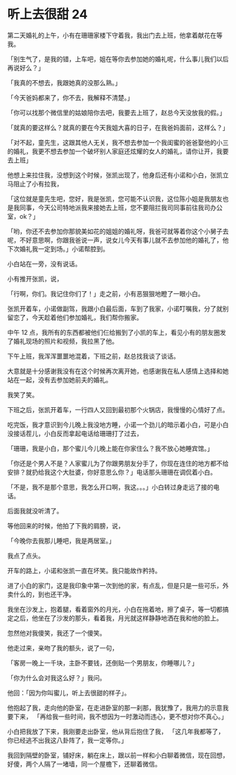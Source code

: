 
# 听上去很甜 24

第二天婚礼的上午，小有在珊珊家楼下守着我，我出门去上班，他拿着献花在等我。

「别生气了，是我的错，上车吧，姐在等你去参加她的婚礼呢，什么事儿我们以后再说好么？」

「我真的不想去，我跟她真的没那么熟。」

「今天爸妈都来了，你不去，我解释不清楚。」

「你可以找那个微信里的姑娘陪你去吧，我要去上班了，赵总今天没放我的假。」

「就真的要这样么？就真的要在今天我姐大喜的日子，在我爸妈面前，这样么？」

「对不起，童先生，这跟其他人无关，我不想去参加一个我闺蜜的爸爸娶他的小三的婚礼，我更不想去参加一个破坏别人家庭还炫耀的女人的婚礼，请你让开，我要去上班」

他想上来拉住我，没想到这个时候，张凯出现了，他身后还有小诺和小白，张凯立马阻止了小有拉我，

「这位就是童先生吧，您好，我是张凯，您可能不认识我，这位陈小姐是我朋友也是我同事，今天公司特地派我来接她去上班，您不要阻拦我司同事前往我司办公室，ok？」

「哟，你还不去参加你那貌美如花的姐姐的婚礼呀，我爸可就等着你这个小舅子去呢，不好意思啊，你跟我爸说一声，说女儿今天有事儿就不去参加他的婚礼了，他下次婚礼我一定到场。」小诺帮腔到。

小白站在一旁，没有说话。

小有推开张凯，说，

「行啊，你们。我记住你们了！」走之前，小有恶狠狠地瞪了一眼小白。


张凯开着车，小诺做副驾，我跟小白最后面，车到了我家，小诺叮嘱我，分了就别留恋了，今天趁着他们参加婚礼，我们帮你搬家。

中午 12 点，我所有的东西都被他们仨给搬到了小凯的车上，看见小有的朋友圈发了婚礼现场的照片和视频，我拉黑了他。

下午上班，我浑浑噩噩地混着，下班之前，赵总找我谈了谈话。

大意就是十分感谢我没有在这个时候再次离开她，也感谢我在私人感情上选择和她站在一起，没有去参加她前夫的婚礼。

我笑了笑。

下班之后，张凯开着车，一行四人又回到最初那个火锅店，我慢慢的心情好了点。

吃完饭，我才意识到今儿晚上我没地方睡，小诺一个劲儿的暗示着小白，可是小白没接话茬儿，小白反而拿起电话给珊珊打了过去，

「珊珊，我是小白，那个蜜儿今儿晚上能在你家住么？我不放心她睡宾馆。」

「你还是个男人不是？人家蜜儿为了你跟男朋友分手了，你现在连住的地方都不给安排？就扔给我这个大肚婆，你好意思么你？」电话那头珊珊在调侃着小白。

「不是，我不是那个意思，我怎么开口啊，我这。。。」小白转过身走远了接的电话。

后面我就没听清了。


等他回来的时候，他拍了下我的肩膀，说，

「今晚你去我那儿睡吧，我是两居室。」

我点了点头。

开车的路上，小诺和张凯一直在坏笑。我只能故作矜持。

进了小白的家门，这是我印象中第一次到他的家，有点乱，但是只是一些可乐，外卖什么的，到也还干净。


我坐在沙发上，抱着腿，看着窗外的月光，小白在拖着地，擦了桌子，等一切都搞定之后，他坐在了沙发的那头，看着我，月光就这样静静地洒在我和他的脸上。

忽然他对我傻笑，我还了一个傻笑。

他走过来，亲吻了我的额头，说了一句，

「客房一晚上一千块，主卧不要钱，还倒贴一个男朋友，你睡哪儿？」


「你为什么会对我这么好？」我问。

他回：「因为你叫蜜儿，听上去很甜的样子」。


他抱起了我，走向他的卧室，在走进卧室的那一刹那，我犹豫了，我用力的示意我要下来，
「再给我一些时间，我不想因为一时激动而违心，更不想对你不真心。」

小白把我放了下来，我刚要走出卧室，他从背后抱住了我，
「这几年我都等了，你已经逃不出我这八卦阵了，我一定等你。」

我回到隔壁的卧室，铺好床，躺在床上，跟以前一样和小白聊着微信，现在回想，好傻，两个人隔了一堵墙，同一个屋檐下，还聊着微信。